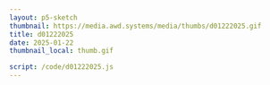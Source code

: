```yaml
---
layout: p5-sketch
thumbnail: https://media.awd.systems/media/thumbs/d01222025.gif
title: d01222025
date: 2025-01-22
thumbnail_local: thumb.gif

script: /code/d01222025.js
---
```

